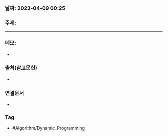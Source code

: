 ### 날짜: 2023-04-09 00:25

### 주제: 
---
### 메모: 
- 

### 출처(참고문헌) 
- 

### 연결문서 
- 

### Tag
- #Algorithm/Dynamic_Programming 